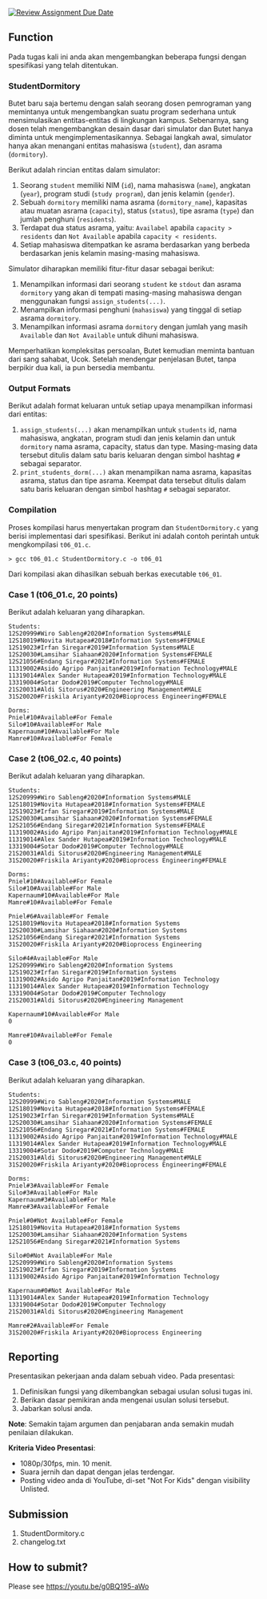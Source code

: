[![Review Assignment Due Date](https://classroom.github.com/assets/deadline-readme-button-24ddc0f5d75046c5622901739e7c5dd533143b0c8e959d652212380cedb1ea36.svg)](https://classroom.github.com/a/zuv55_zH)
## Function
Pada tugas kali ini anda akan mengembangkan beberapa fungsi dengan spesifikasi yang telah ditentukan.

### StudentDormitory
Butet baru saja bertemu dengan salah seorang dosen pemrograman yang memintanya untuk mengembangkan suatu program sederhana untuk mensimulasikan entitas-entitas di lingkungan kampus. Sebenarnya, sang dosen telah mengembangkan desain dasar dari simulator dan Butet hanya diminta untuk mengimplementasikannya. Sebagai langkah awal, simulator hanya akan menangani entitas mahasiswa (```student```), dan asrama (```dormitory```).

Berikut adalah rincian entitas dalam simulator:
1. Seorang ```student``` memiliki NIM (```id```), nama mahasiswa (```name```), angkatan (```year```),  program studi (```study program```), dan jenis kelamin (```gender```).
2. Sebuah ```dormitory``` memiliki nama asrama (```dormitory_name```), kapasitas atau muatan asrama (```capacity```), status (```status```), tipe asrama (```type```) dan jumlah penghuni (```residents```).
3. Terdapat dua status asrama, yaitu: ```Availabel``` apabila ```capacity > residents``` dan ```Not Available``` apabila ```capacity < residents```.
4. Setiap mahasiswa ditempatkan ke asrama berdasarkan yang berbeda berdasarkan jenis kelamin masing-masing mahasiswa. 

Simulator diharapkan memiliki fitur-fitur dasar sebagai berikut:
1. Menampilkan informasi dari seorang ```student``` ke ```stdout``` dan asrama ```dormitory``` yang akan di tempati masing-masing mahasiswa dengan menggunakan fungsi ```assign_students(...)```.
2. Menampilkan informasi penghuni (```mahasiswa```) yang tinggal di setiap asrama ```dormitory```. 
3. Menampilkan informasi  asrama ```dormitory``` dengan jumlah yang masih ```Available``` dan ```Not Available``` untuk dihuni mahasiswa.

Memperhatikan kompleksitas persoalan, Butet kemudian meminta bantuan dari sang sahabat, Ucok. Setelah mendengar penjelasan Butet, tanpa berpikir dua kali, ia pun bersedia membantu.

### Output Formats
Berikut adalah format keluaran untuk setiap upaya menampilkan informasi dari entitas:
1. ```assign_students(...)``` akan menampilkan untuk ```students``` id, nama mahasiswa, angkatan, program studi dan jenis kelamin dan untuk ```dormitory``` nama asrama, capacity, status dan type. Masing-masing data tersebut ditulis dalam satu baris keluaran dengan simbol hashtag ```#``` sebagai separator.
2. ```print_students_dorm(...)``` akan menampilkan nama asrama, kapasitas asrama, status dan tipe asrama. Keempat data tersebut ditulis dalam satu baris keluaran dengan simbol hashtag ```#``` sebagai separator.


### Compilation
Proses kompilasi harus menyertakan program dan ```StudentDormitory.c``` yang berisi implementasi dari spesifikasi. Berikut ini adalah contoh perintah untuk mengkompilasi ```t06_01.c```.
```
> gcc t06_01.c StudentDormitory.c -o t06_01
```
Dari kompilasi akan dihasilkan sebuah berkas executable ```t06_01```.

### Case 1 (t06_01.c, 20 points)
Berikut adalah keluaran yang diharapkan.
```
Students:
12S20999#Wiro Sableng#2020#Information Systems#MALE
12S18019#Novita Hutapea#2018#Information Systems#FEMALE
12S19023#Irfan Siregar#2019#Information Systems#MALE
12S20030#Lamsihar Siahaan#2020#Information Systems#FEMALE
12S21056#Endang Siregar#2021#Information Systems#FEMALE
11319002#Asido Agripo Panjaitan#2019#Information Technology#MALE
11319014#Alex Sander Hutapea#2019#Information Technology#MALE
13319004#Sotar Dodo#2019#Computer Technology#MALE
21S20031#Aldi Sitorus#2020#Engineering Management#MALE
31S20020#Friskila Ariyanty#2020#Bioprocess Engineering#FEMALE

Dorms:
Pniel#10#Available#For Female
Silo#10#Available#For Male
Kapernaum#10#Available#For Male
Mamre#10#Available#For Female

```
### Case 2 (t06_02.c, 40 points)
Berikut adalah keluaran yang diharapkan.
```
Students:
12S20999#Wiro Sableng#2020#Information Systems#MALE
12S18019#Novita Hutapea#2018#Information Systems#FEMALE
12S19023#Irfan Siregar#2019#Information Systems#MALE
12S20030#Lamsihar Siahaan#2020#Information Systems#FEMALE
12S21056#Endang Siregar#2021#Information Systems#FEMALE
11319002#Asido Agripo Panjaitan#2019#Information Technology#MALE
11319014#Alex Sander Hutapea#2019#Information Technology#MALE
13319004#Sotar Dodo#2019#Computer Technology#MALE
21S20031#Aldi Sitorus#2020#Engineering Management#MALE
31S20020#Friskila Ariyanty#2020#Bioprocess Engineering#FEMALE

Dorms:
Pniel#10#Available#For Female
Silo#10#Available#For Male
Kapernaum#10#Available#For Male
Mamre#10#Available#For Female

Pniel#6#Available#For Female
12S18019#Novita Hutapea#2018#Information Systems
12S20030#Lamsihar Siahaan#2020#Information Systems
12S21056#Endang Siregar#2021#Information Systems
31S20020#Friskila Ariyanty#2020#Bioprocess Engineering

Silo#4#Available#For Male
12S20999#Wiro Sableng#2020#Information Systems
12S19023#Irfan Siregar#2019#Information Systems
11319002#Asido Agripo Panjaitan#2019#Information Technology
11319014#Alex Sander Hutapea#2019#Information Technology
13319004#Sotar Dodo#2019#Computer Technology
21S20031#Aldi Sitorus#2020#Engineering Management

Kapernaum#10#Available#For Male
0

Mamre#10#Available#For Female
0

```
### Case 3 (t06_03.c, 40 points)
Berikut adalah keluaran yang diharapkan.
```
Students:
12S20999#Wiro Sableng#2020#Information Systems#MALE
12S18019#Novita Hutapea#2018#Information Systems#FEMALE
12S19023#Irfan Siregar#2019#Information Systems#MALE
12S20030#Lamsihar Siahaan#2020#Information Systems#FEMALE
12S21056#Endang Siregar#2021#Information Systems#FEMALE
11319002#Asido Agripo Panjaitan#2019#Information Technology#MALE
11319014#Alex Sander Hutapea#2019#Information Technology#MALE
13319004#Sotar Dodo#2019#Computer Technology#MALE
21S20031#Aldi Sitorus#2020#Engineering Management#MALE
31S20020#Friskila Ariyanty#2020#Bioprocess Engineering#FEMALE

Dorms:
Pniel#3#Available#For Female
Silo#3#Available#For Male
Kapernaum#3#Available#For Male
Mamre#3#Available#For Female

Pniel#0#Not Available#For Female
12S18019#Novita Hutapea#2018#Information Systems
12S20030#Lamsihar Siahaan#2020#Information Systems
12S21056#Endang Siregar#2021#Information Systems

Silo#0#Not Available#For Male
12S20999#Wiro Sableng#2020#Information Systems
12S19023#Irfan Siregar#2019#Information Systems
11319002#Asido Agripo Panjaitan#2019#Information Technology

Kapernaum#0#Not Available#For Male
11319014#Alex Sander Hutapea#2019#Information Technology
13319004#Sotar Dodo#2019#Computer Technology
21S20031#Aldi Sitorus#2020#Engineering Management

Mamre#2#Available#For Female
31S20020#Friskila Ariyanty#2020#Bioprocess Engineering

```


## Reporting

Presentasikan pekerjaan anda dalam sebuah video. Pada presentasi:
1. Definisikan fungsi yang dikembangkan sebagai usulan solusi tugas ini. 
2. Berikan dasar pemikiran anda mengenai usulan solusi tersebut.
3. Jabarkan solusi anda.

**Note**: Semakin tajam argumen dan penjabaran anda semakin mudah penilaian dilakukan.

**Kriteria Video Presentasi**:
+ 1080p/30fps, min. 10 menit.
+ Suara jernih dan dapat dengan jelas terdengar.
+ Posting video anda di YouTube, di-set "Not For Kids" dengan visibility Unlisted.


## Submission
1. StudentDormitory.c
2. changelog.txt

## How to submit?
Please see https://youtu.be/g0BQ195-aWo
